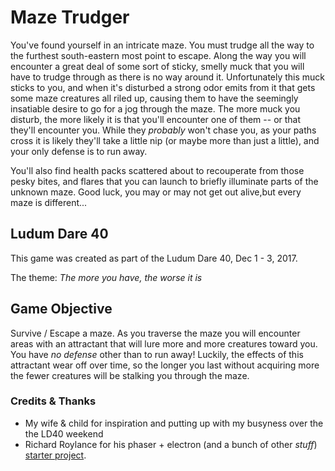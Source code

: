 # Maze Trudger

You've found yourself in an intricate maze. You must trudge all the way to the furthest south-eastern most point to escape. Along the way you will encounter a great deal of some sort of sticky, smelly muck that you will have to trudge through as there is no way around it. Unfortunately this muck sticks to you, and when it's disturbed a strong odor emits from it that gets some maze creatures all riled up, causing them to have the seemingly insatiable desire to go for a jog through the maze. The more muck you disturb, the more likely it is that you'll encounter one of them -- or that they'll encounter you.  While they _probably_ won't chase you, as your paths cross it is likely they'll take a little nip (or maybe more than just a little), and your only defense is to run away.

You'll also find health packs scattered about to recouperate from those pesky bites, and flares that you can launch to briefly illuminate parts of the unknown maze. Good luck, you may or may not get out alive,but every maze is different...

## Ludum Dare 40

This game was created as part of the Ludum Dare 40, Dec 1 - 3, 2017.

The theme: _The more you have, the worse it is_


## Game Objective

Survive / Escape a maze. As you traverse the maze you will encounter areas with an attractant that will lure more and more creatures toward you. You have _no defense_ other than to run away!
Luckily, the effects of this attractant wear off over time, so the longer you last without acquiring more the fewer creatures will be stalking you through the maze.


### Credits & Thanks

- My wife & child for inspiration and putting up with my busyness over the the LD40 weekend
- Richard Roylance for his phaser + electron (and a bunch of other _stuff_) [starter project](https://github.com/rroylance/phaser-npm-webpack-typescript-starter-project).